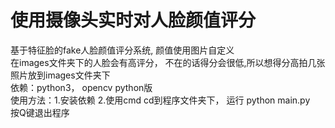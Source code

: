 # 使用摄像头实时对人脸颜值评分
基于特征脸的fake人脸颜值评分系统, 颜值使用图片自定义 \
在images文件夹下的人脸会有高评分， 不在的话得分会很低,所以想得分高拍几张照片放到images文件夹下 \
依赖：python3， opencv python版 \
使用方法：1.安装依赖 2.使用cmd cd到程序文件夹下， 运行 python main.py \
按Q键退出程序
